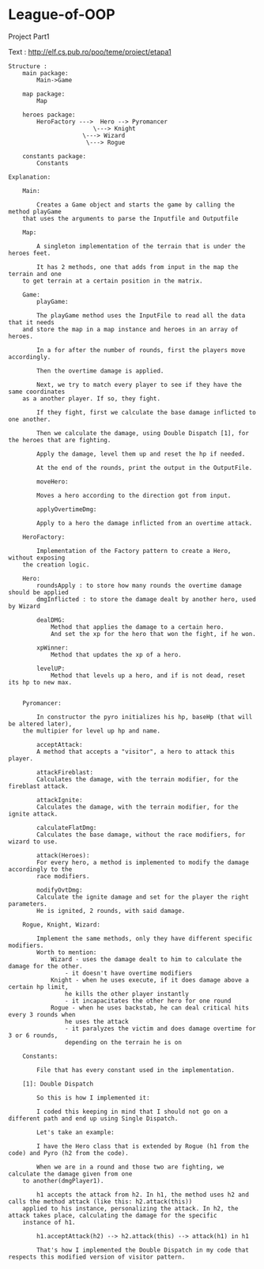 # League-of-OOP
Project Part1

Text : http://elf.cs.pub.ro/poo/teme/proiect/etapa1


	Structure : 
		main package:
			Main->Game

		map package:
			Map

		heroes package:
			HeroFactory --->  Hero --> Pyromancer
			       			\---> Knight
						 \---> Wizard
				 		  \--->	Rogue

		constants package:
			Constants

	Explanation:

		Main: 

			Creates a Game object and starts the game by calling the method playGame
		that uses the arguments to parse the Inputfile and Outputfile

		Map:

			A singleton implementation of the terrain that is under the heroes feet.
			
			It has 2 methods, one that adds from input in the map the terrain and one
		to get terrain at a certain position in the matrix.

		Game:
			playGame:

			The playGame method uses the InputFile to read all the data that it needs
		and store the map in a map instance and heroes in an array of heroes.
			
			In a for after the number of rounds, first the players move accordingly.
			
			Then the overtime damage is applied.
			
			Next, we try to match every player to see if they have the same coordinates
		as a another player. If so, they fight.
			
			If they fight, first we calculate the base damage inflicted to one another.

			Then we calculate the damage, using Double Dispatch [1], for the heroes that are fighting.
			
			Apply the damage, level them up and reset the hp if needed.

			At the end of the rounds, print the output in the OutputFile.

			moveHero:

			Moves a hero according to the direction got from input.

			applyOvertimeDmg:

			Apply to a hero the damage inflicted from an overtime attack.

		HeroFactory:

			Implementation of the Factory pattern to create a Hero, without exposing
		the creation logic.

		Hero:
			roundsApply : to store how many rounds the overtime damage should be applied
			dmgInflicted : to store the damage dealt by another hero, used by Wizard

			dealDMG:
				Method that applies the damage to a certain hero.
				And set the xp for the hero that won the fight, if he won.

			xpWinner:
				Method that updates the xp of a hero.

			levelUP:
				Method that levels up a hero, and if is not dead, reset its hp to new max.

		
		Pyromancer:

			In constructor the pyro initializes his hp, baseHp (that will be altered later),
		the multipier for level up hp and name.

			acceptAttack:
			A method that accepts a "visitor", a hero to attack this player.

			attackFireblast:
			Calculates the damage, with the terrain modifier, for the fireblast attack.

			attackIgnite:
			Calculates the damage, with the terrain modifier, for the ignite attack.

			calculateFlatDmg:
			Calculates the base damage, without the race modifiers, for wizard to use.

			attack(Heroes):
			For every hero, a method is implemented to modify the damage accordingly to the
			race modifiers.

			modifyOvtDmg:
			Calculate the ignite damage and set for the player the right parameters. 
			He is ignited, 2 rounds, with said damage.

		Rogue, Knight, Wizard:

			Implement the same methods, only they have different specific modifiers.
			Worth to mention:
				Wizard - uses the damage dealt to him to calculate the damage for the other.
					- it doesn't have overtime modifiers
				Knight - when he uses execute, if it does damage above a certain hp limit,
					he kills the other player instantly
					- it incapacitates the other hero for one round
				Rogue - when he uses backstab, he can deal critical hits every 3 rounds when
					he uses the attack
					- it paralyzes the victim and does damage overtime for 3 or 6 rounds,
					depending on the terrain he is on

		Constants:

			File that has every constant used in the implementation.

		[1]: Double Dispatch
	
			So this is how I implemented it:

			I coded this keeping in mind that I should not go on a different path and end up using Single Dispatch.
			
			Let's take an example:

			I have the Hero class that is extended by Rogue (h1 from the code) and Pyro (h2 from the code).

			When we are in a round and those two are fighting, we calculate the damage given from one
		to another(dmgPlayer1).

			h1 accepts the attack from h2. In h1, the method uses h2 and calls the method attack (like this: h2.attack(this))
		applied to his instance, personalizing the attack. In h2, the attack takes place, calculating the damage for the specific
		instance of h1.
			
			h1.acceptAttack(h2) --> h2.attack(this) --> attack(h1) in h1

			That's how I implemented the Double Dispatch in my code that respects this modified version of visitor pattern.
      
